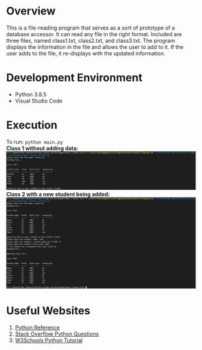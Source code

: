 # Overview


This is a file-reading program that serves as a sort of prototype of a database accessor. It can read any file in the right format. Included are three files, named class1.txt, class2.txt, and class3.txt. The program displays the information in the file and allows the user to add to it. If the user adds to the file, it re-displays with the updated information.

# Development Environment

* Python 3.8.5
* Visual Studio Code

# Execution

To run: `python main.py`   
<b>Class 1 without adding data:</b>
![Class 1 with no data added](class1NoDataAdded.png)
<b>Class 2 with a new student being added:</b>
![Class 2 with added data](class2DataAdded.png)

# Useful Websites


1. [Python Reference](https://docs.python.org/3/genindex-I.html)
2. [Stack Overflow Python Questions](https://stackoverflow.com/questions/tagged/python)
3. [W3Schools Python Tutorial](https://www.w3schools.com/python/)
